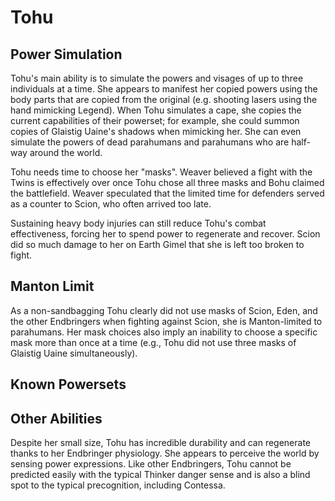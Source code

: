 # Tohu
## Power Simulation
Tohu's main ability is to simulate the powers and visages of up to three individuals at a time. She appears to manifest her copied powers using the body parts that are copied from the original (e.g. shooting lasers using the hand mimicking Legend). When Tohu simulates a cape, she copies the current capabilities of their powerset; for example, she could summon copies of Glaistig Uaine's shadows when mimicking her. She can even simulate the powers of dead parahumans and parahumans who are half-way around the world.

Tohu needs time to choose her "masks". Weaver believed a fight with the Twins is effectively over once Tohu chose all three masks and Bohu claimed the battlefield. Weaver speculated that the limited time for defenders served as a counter to Scion, who often arrived too late.

Sustaining heavy body injuries can still reduce Tohu's combat effectiveness, forcing her to spend power to regenerate and recover. Scion did so much damage to her on Earth Gimel that she is left too broken to fight.

## Manton Limit
As a non-sandbagging Tohu clearly did not use masks of Scion, Eden, and the other Endbringers when fighting against Scion, she is Manton-limited to parahumans. Her mask choices also imply an inability to choose a specific mask more than once at a time (e.g., Tohu did not use three masks of Glaistig Uaine simultaneously).

## Known Powersets
## Other Abilities
Despite her small size, Tohu has incredible durability and can regenerate thanks to her Endbringer physiology. She appears to perceive the world by sensing power expressions. Like other Endbringers, Tohu cannot be predicted easily with the typical Thinker danger sense and is also a blind spot to the typical precognition, including Contessa.
